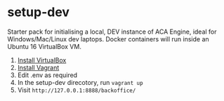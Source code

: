 # setup-dev
Starter pack for initialising a local, DEV instance of ACA Engine, ideal for Windows/Mac/Linux dev laptops.
Docker containers will run inside an Ubuntu 16 VirtualBox VM.

1. [Install VirtualBox](https://www.virtualbox.org/wiki/Downloads)
2. [Install Vagrant](https://www.vagrantup.com/docs/installation/)
3. Edit .env as required
4. In the setup-dev direcotory, run `vagrant up`
5. Visit `http://127.0.0.1:8888/backoffice/`
